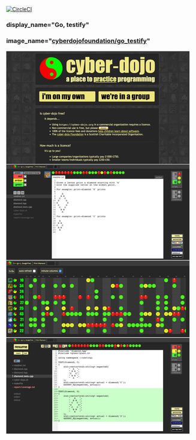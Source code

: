 [![CircleCI](https://circleci.com/gh/cyber-dojo-start-points/go-testify.svg?style=svg)](https://circleci.com/gh/cyber-dojo-start-points/go-testify)

### display_name="Go, testify"
### image_name="[cyberdojofoundation/go_testify](https://hub.docker.com/repository/docker/cyberdojofoundation/go_testify)"

![cyber-dojo.org home page](https://github.com/cyber-dojo/cyber-dojo/blob/master/shared/home_page_snapshot.png)
